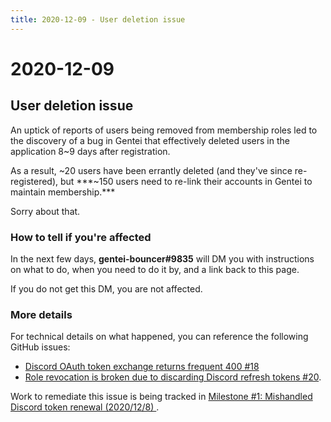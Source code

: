 ```yaml
---
title: 2020-12-09 - User deletion issue
---
```


# 2020-12-09 

## User deletion issue

An uptick of reports of users being removed from membership roles led to the discovery of a bug in Gentei that effectively deleted users in the application 8~9 days after registration.

As a result, ~20 users have been errantly deleted (and they've since re-registered), but ***~150 users need to re-link their accounts in Gentei to maintain membership.***

Sorry about that.

### How to tell if you're affected

In the next few days, **gentei-bouncer#9835** will DM you with instructions on what to do, when you need to do it by, and a link back to this page. 

If you do not get this DM, you are not affected.

### More details

For technical details on what happened, you can reference the following GitHub issues:

* [Discord OAuth token exchange returns frequent 400 #18](https://github.com/member-gentei/member-gentei/issues/18)
* [Role revocation is broken due to discarding Discord refresh tokens #20](https://github.com/member-gentei/member-gentei/issues/20).

Work to remediate this issue is being tracked in [Milestone #1: Mishandled Discord token renewal (2020/12/8)
](https://github.com/member-gentei/member-gentei/milestone/1).
